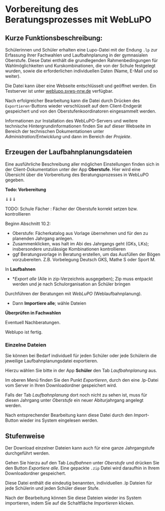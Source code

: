 # Vorbereitung des Beratungsprozesses mit WebLuPO

## Kurze Funktionsbeschreibung:

Schülerinnen und Schüler erhalten eine Lupo-Datei mit der Endung ````.lp```` zur Erfassung ihrer Fachwahlen und Laufbahnplanung in der gymnasialen Oberstufe. Diese Datei enthält die grundlegenden Rahmenbedingungen für Wahlmöglichkeiten und Kurskombinationen, die von der Schule festgelegt wurden, sowie die erforderlichen individuellen Daten (Name, E-Mail und so weiter).

Die Datei kann über eine Webseite entschlüsselt und geöffnet werden. Ein Testserver ist unter [weblupo.svws-nrw.de](https://weblupo.svws-nrw.de) verfügbar.

Nach erfolgreicher Bearbeitung kann die Datei durch Drücken des ````Exportieren````-Buttons wieder verschlüsselt auf dem Client-Endgerät gespeichert und von den Oberstufenkoordinatoren eingesammelt werden.

Informationen zur Installation des WebLuPO-Servers und weitere technische Hintergrundinformationen finden Sie auf dieser Webseite im Bereich der technischen Dokumentationen unter *Administration/Entwicklung* und dann im Bereich der *Projekte*.

## Erzeugen der Laufbahnplanungsdateien

Eine ausführliche Beschreibung aller möglichen Einstellungen finden sich in der Client-Dokumentation unter der App **Oberstufe**. Hier wird eine Übersicht über die Vorbereitung des Beratungsprozesses in WebLuPO gegeben. 

**Todo: Vorbereitung** 

⇓⇓⇓

TODO: Schule Fächer : Fächer der Oberstufe korrekt setzen bzw. kontrollieren

Beginn Abschnitt 10.2:
* Oberstufe: Fächerkatalog aus Vorlage übernehmen und für den zu planenden Jahrgang anlegen.
* Zusammenklicken, was halt im Abi des Jahrgangs geht (GKs, LKs); insbersondere unzulässige Kombinationen kontrollieren
* ggf Beratungsvorlage in Beratung erstellen, um das Ausfüllen der Bögen vorzubereiten. Z.B. Vorbelegung Deutsch GKS, Mathe S oder Sport M.

In **Laufbahnen**
* **Export alle* (Alle in zip-Verzeichnis ausgegeben); Zip muss entpackt werden und je nach Schulorganisation an Schüler bringen

Durchführen der Beratungen mit *WebLuPO* (Weblaufbahnplanung).

* Dann **Importiere alle**; wähle Dateien

**Überprüfen in Fachwahlen**

Eventuell Nachberatungen.

Weblupo ist fertig.


### Einzelne Dateien

Sie können bei Bedarf individuell für jeden Schüler oder jede Schülerin die jeweilige Laufbahnplanungsdatei exportieren.

Hierzu wählen Sie bitte in der App **Schüler** den Tab *Laufbahnplanung* aus.

Im oberen Menü finden Sie den Punkt *Exportieren*, durch den eine .lp-Datei vom Server in Ihren Downloadordner gespeichert wird.

Falls der Tab *Laufbahnplanung* dort noch nicht zu sehen ist, muss für diesen Jahrgang unter *Oberstufe* ein neuer Abiturjahrgang angelegt werden.

Nach entsprechender Bearbeitung kann diese Datei durch den *Import*-Button wieder ins System eingelesen werden.

## Stufenweise 

Der Download einzelner Dateien kann auch für eine ganze Jahrgangstufe durchgeführt werden.

Gehen Sie hierzu auf den Tab *Laufbahnen* unter *Oberstufe* und drücken Sie den Button *Exportiere alle*. Eine gepackte ````.zip```` Datei wird daraufhin in Ihrem Downloadordner gespeichert.

Diese Datei enthält die eindeutig benannten, individuellen .lp Dateien für jede Schülerin und jeden Schüler dieser Stufe.

Nach der Bearbeitung können Sie diese Dateien wieder ins System importieren, indem Sie auf die Schaltfläche *Importieren* klicken.
